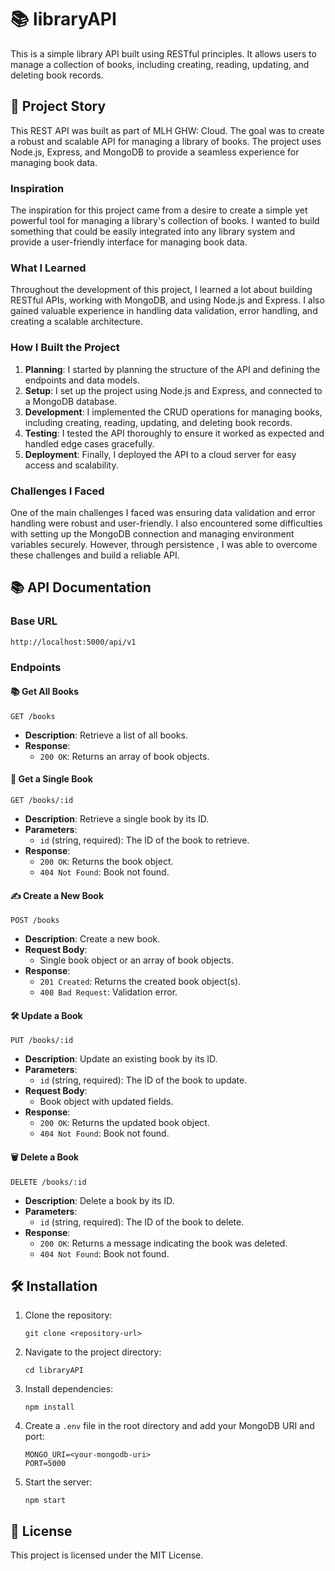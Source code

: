 # 📚 libraryAPI

This is a simple library API built using RESTful principles. It allows users to manage a collection of books, including creating, reading, updating, and deleting book records.

## 📖 Project Story

This REST API was built as part of MLH GHW: Cloud. The goal was to create a robust and scalable API for managing a library of books. The project uses Node.js, Express, and MongoDB to provide a seamless experience for managing book data.

### Inspiration

The inspiration for this project came from a desire to create a simple yet powerful tool for managing a library's collection of books. I wanted to build something that could be easily integrated into any library system and provide a user-friendly interface for managing book data.

### What I Learned

Throughout the development of this project, I learned a lot about building RESTful APIs, working with MongoDB, and using Node.js and Express. I also gained valuable experience in handling data validation, error handling, and creating a scalable architecture.

### How I Built the Project

1. **Planning**: I started by planning the structure of the API and defining the endpoints and data models.
2. **Setup**: I set up the project using Node.js and Express, and connected to a MongoDB database.
3. **Development**: I implemented the CRUD operations for managing books, including creating, reading, updating, and deleting book records.
4. **Testing**: I tested the API thoroughly to ensure it worked as expected and handled edge cases gracefully.
5. **Deployment**: Finally, I deployed the API to a cloud server for easy access and scalability.

### Challenges I Faced

One of the main challenges I faced was ensuring data validation and error handling were robust and user-friendly. I also encountered some difficulties with setting up the MongoDB connection and managing environment variables securely. However, through persistence , I was able to overcome these challenges and build a reliable API.

## 📚 API Documentation

### Base URL

```
http://localhost:5000/api/v1
```

### Endpoints

#### 📚 Get All Books

```
GET /books
```

- **Description**: Retrieve a list of all books.
- **Response**: 
  - `200 OK`: Returns an array of book objects.

#### 📖 Get a Single Book

```
GET /books/:id
```

- **Description**: Retrieve a single book by its ID.
- **Parameters**:
  - `id` (string, required): The ID of the book to retrieve.
- **Response**: 
  - `200 OK`: Returns the book object.
  - `404 Not Found`: Book not found.

#### ✍️ Create a New Book

```
POST /books
```

- **Description**: Create a new book.
- **Request Body**: 
  - Single book object or an array of book objects.
- **Response**: 
  - `201 Created`: Returns the created book object(s).
  - `400 Bad Request`: Validation error.

#### 🛠️ Update a Book

```
PUT /books/:id
```

- **Description**: Update an existing book by its ID.
- **Parameters**:
  - `id` (string, required): The ID of the book to update.
- **Request Body**: 
  - Book object with updated fields.
- **Response**: 
  - `200 OK`: Returns the updated book object.
  - `404 Not Found`: Book not found.

#### 🗑️ Delete a Book

```
DELETE /books/:id
```

- **Description**: Delete a book by its ID.
- **Parameters**:
  - `id` (string, required): The ID of the book to delete.
- **Response**: 
  - `200 OK`: Returns a message indicating the book was deleted.
  - `404 Not Found`: Book not found.

## 🛠️ Installation

1. Clone the repository:
   ```
   git clone <repository-url>
   ```
2. Navigate to the project directory:
   ```
   cd libraryAPI
   ```
3. Install dependencies:
   ```
   npm install
   ```
4. Create a `.env` file in the root directory and add your MongoDB URI and port:
   ```
   MONGO_URI=<your-mongodb-uri>
   PORT=5000
   ```
5. Start the server:
   ```
   npm start
   ```

## 📜 License

This project is licensed under the MIT License.

